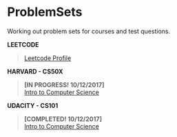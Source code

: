 # ProblemSets
Working out problem sets for courses and test questions.

<b>LEETCODE</b><br>
><a href="https://leetcode.com/dionysuscho/">Leetcode Profile</a>


<b>HARVARD - CS50X</b><BR>
><b>[IN PROGRESS! 10/12/2017]</b><BR>
<a href="https://www.edx.org/course/introduction-computer-science-harvardx-cs50x">Intro to Computer Science</a><BR>

<b>UDACITY - CS101</b><BR>
><b>[COMPLETED! 10/12/2017]</b><BR>
<a href="https://www.udacity.com/course/intro-to-computer-science--cs101">Intro to Computer Science</a><BR>
